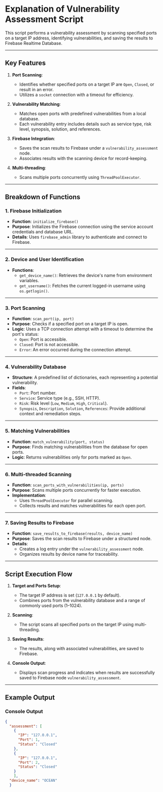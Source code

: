 # Explanation of Vulnerability Assessment Script

This script performs a vulnerability assessment by scanning specified ports on a target IP address, identifying vulnerabilities, and saving the results to Firebase Realtime Database.

---

## Key Features

1. **Port Scanning**:
   - Identifies whether specified ports on a target IP are `Open`, `Closed`, or result in an error.
   - Utilizes a `socket` connection with a timeout for efficiency.

2. **Vulnerability Matching**:
   - Matches open ports with predefined vulnerabilities from a local database.
   - Each vulnerability entry includes details such as service type, risk level, synopsis, solution, and references.

3. **Firebase Integration**:
   - Saves the scan results to Firebase under a `vulnerability_assessment` node.
   - Associates results with the scanning device for record-keeping.

4. **Multi-threading**:
   - Scans multiple ports concurrently using `ThreadPoolExecutor`.

---

## Breakdown of Functions

### **1. Firebase Initialization**
- **Function**: `initialize_firebase()`
- **Purpose**: Initializes the Firebase connection using the service account credentials and database URL.
- **Details**: Uses `firebase_admin` library to authenticate and connect to Firebase.

---

### **2. Device and User Identification**
- **Functions**:
  - `get_device_name()`: Retrieves the device's name from environment variables.
  - `get_username()`: Fetches the current logged-in username using `os.getlogin()`.

---

### **3. Port Scanning**
- **Function**: `scan_port(ip, port)`
- **Purpose**: Checks if a specified port on a target IP is open.
- **Logic**: Uses a TCP connection attempt with a timeout to determine the port's status:
  - `Open`: Port is accessible.
  - `Closed`: Port is not accessible.
  - `Error`: An error occurred during the connection attempt.

---

### **4. Vulnerability Database**
- **Structure**: A predefined list of dictionaries, each representing a potential vulnerability.
- **Fields**:
  - `Port`: Port number.
  - `Service`: Service type (e.g., SSH, HTTP).
  - `Risk`: Risk level (`Low`, `Medium`, `High`, `Critical`).
  - `Synopsis`, `Description`, `Solution`, `References`: Provide additional context and remediation steps.

---

### **5. Matching Vulnerabilities**
- **Function**: `match_vulnerability(port, status)`
- **Purpose**: Finds matching vulnerabilities from the database for open ports.
- **Logic**: Returns vulnerabilities only for ports marked as `Open`.

---

### **6. Multi-threaded Scanning**
- **Function**: `scan_ports_with_vulnerabilities(ip, ports)`
- **Purpose**: Scans multiple ports concurrently for faster execution.
- **Implementation**: 
  - Uses `ThreadPoolExecutor` for parallel scanning.
  - Collects results and matches vulnerabilities for each open port.

---

### **7. Saving Results to Firebase**
- **Function**: `save_results_to_firebase(results, device_name)`
- **Purpose**: Saves the scan results to Firebase under a structured node.
- **Details**:
  - Creates a log entry under the `vulnerability_assessment` node.
  - Organizes results by device name for traceability.

---

## Script Execution Flow

1. **Target and Ports Setup**:
   - The target IP address is set (`127.0.0.1` by default).
   - Combines ports from the vulnerability database and a range of commonly used ports (1–1024).

2. **Scanning**:
   - The script scans all specified ports on the target IP using multi-threading.

3. **Saving Results**:
   - The results, along with associated vulnerabilities, are saved to Firebase.

4. **Console Output**:
   - Displays scan progress and indicates when results are successfully saved to Firebase node `vulnerability_assessment`.

---

## Example Output

### **Console Output**
```json
{
  "assessment": [
    {
      "IP": "127.0.0.1",
      "Port": 1,
      "Status": "Closed"
    },
    {
      "IP": "127.0.0.1",
      "Port": 2,
      "Status": "Closed"
    }
    ],
  "device_name": "OCEAN"
  }

```
